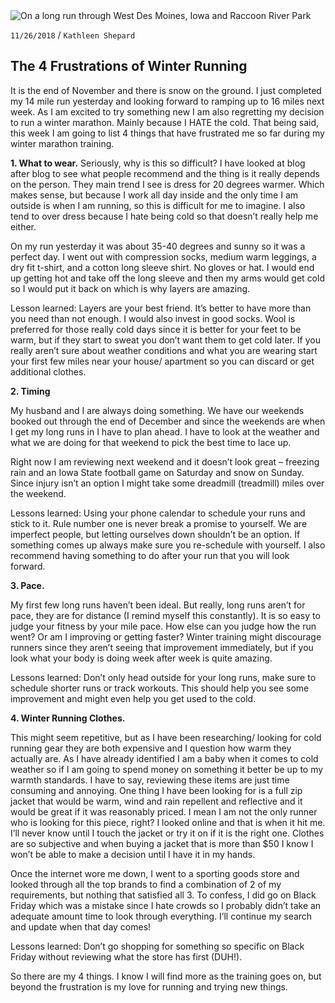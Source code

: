 <img style="max-width:100%; max-height: 450px" src="./assets/images/run/winter-run.jpg" alt="On a long run through West Des Moines, Iowa and Raccoon River Park" />
&nbsp;

`11/26/2018` / `Kathleen Shepard`
&nbsp;

## The 4 Frustrations of Winter Running

It is the end of November and there is snow on the ground. I just completed my 14 mile run yesterday and looking forward to ramping up to 16 miles next week. As I am excited to try something new I am also regretting my decision to run a winter marathon. Mainly because I HATE the cold. That being said, this week I am going to list 4 things that have frustrated me so far during my winter marathon training.

**1. What to wear.**
Seriously, why is this so difficult? I have looked at blog after blog to see what people recommend and the thing is it really depends on the person. They main trend I see is dress for 20 degrees warmer. Which makes sense, but because I work all day inside and the only time I am outside is when I am running, so this is difficult for me to imagine. I also tend to over dress because I hate being cold so that doesn’t really help me either.

On my run yesterday it was about 35-40 degrees and sunny so it was a perfect day. I went out with compression socks, medium warm leggings, a dry fit t-shirt, and a cotton long sleeve shirt. No gloves or hat. I would end up getting hot and take off the long sleeve and then my arms would get cold so I would put it back on which is why layers are amazing.

Lesson learned: Layers are your best friend. It’s better to have more than you need than not enough. I would also invest in good socks. Wool is preferred for those really cold days since it is better for your feet to be warm, but if they start to sweat you don’t want them to get cold later. If you really aren’t sure about weather conditions and what you are wearing start your first few miles near your house/ apartment so you can discard or get additional clothes.

**2. Timing**

My husband and I are always doing something. We have our weekends booked out through the end of December and since the weekends are when I get my long runs in I have to plan ahead. I have to look at the weather and what we are doing for that weekend to pick the best time to lace up.

Right now I am reviewing next weekend and it doesn’t look great – freezing rain and an Iowa State football game on Saturday and snow on Sunday. Since injury isn’t an option I might take some dreadmill (treadmill) miles over the weekend.

Lessons learned: Using your phone calendar to schedule your runs and stick to it. Rule number one is never break a promise to yourself. We are imperfect people, but letting ourselves down shouldn’t be an option. If something comes up always make sure you re-schedule with yourself. I also recommend having something to do after your run that you will look forward.

**3. Pace.**

My first few long runs haven’t been ideal. But really, long runs aren’t for pace, they are for distance (I remind myself this constantly). It is so easy to judge your fitness by your mile pace. How else can you judge how the run went? Or am I improving or getting faster? Winter training might discourage runners since they aren’t seeing that improvement immediately, but if you look what your body is doing week after week is quite amazing.

Lessons learned: Don’t only head outside for your long runs, make sure to schedule shorter runs or track workouts. This should help you see some improvement and might even help you get used to the cold.

 **4. Winter Running Clothes.**

This might seem repetitive, but as I have been researching/ looking for cold running gear they are both expensive and I question how warm they actually are. As I have already identified I am a baby when it comes to cold weather so if I am going to spend money on something it better be  up to my warmth standards. I have to say, reviewing these items are just time consuming and annoying. One thing I have been looking for is a full zip jacket that would be warm, wind and rain repellent and reflective and it would be great if it was reasonably priced. I mean I am not the only runner who is looking for this piece, right? I looked online and that is when it hit me. I’ll never know until I touch the jacket or try it on if it is the right one. Clothes are so subjective and when buying a jacket that is more than $50 I know I won’t be able to make a decision until I have it in my hands.

Once the internet wore me down, I went to a sporting goods store and looked through all the top brands to find a combination of 2 of my requirements, but nothing that satisfied all 3. To confess, I did go on Black Friday which was a mistake since I hate crowds so I probably didn’t take an adequate amount time to look through everything. I’ll continue my search and update when that day comes!

Lessons learned: Don’t go shopping for something so specific on Black Friday without reviewing what the store has first (DUH!).

So there are my 4 things. I know I will find more as the training goes on, but beyond the frustration is my love for running and trying new things.